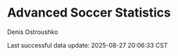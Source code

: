 # Advanced Soccer Statistics
Denis Ostroushko

<!-- gfm -->

Last successful data update: 2025-08-27 20:06:33 CST
